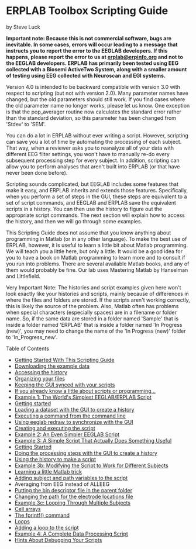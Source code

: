 # ERPLAB Toolbox Scripting Guide
by Steve Luck

**Important note: Because this is not commercial software, bugs are inevitable. In some cases, errors will occur leading to a message that instructs you to report the error to the EEGLAB developers.  If this happens, please report the error to us at erplab@erpinfo.org and not to the EEGLAB developers. ERPLAB has primarily been tested using EEG collected with a Biosemi ActiveTwo System, along with a smaller amount of testing using EEG collected with Neuroscan and EGI systems.**

Version 4.0 is intended to be backward compatible with version 3.0 with respect to scripting (but not with version 2.0).  Many parameter names have changed, but the old parameters should still work.  If you find cases where the old parameter name no longer works, please let us know.  One exception is that the pop_averager routine now calculates the standard error rather than the standard deviation, so this parameter has been changed from 'Stdev' to 'SEM'.

You can do a lot in ERPLAB without ever writing a script.  However, scripting can save you a lot of time by automating the processing of each subject.  That way, when a reviewer asks you to reanalyze all of your data with different EEG filter settings, you won't have to manually re-do every subsequent processing step for every subject.  In addition, scripting can allow you to perform analyses that aren't built into ERPLAB (or that have never been done before).

Scripting sounds complicated, but EEGLAB includes some features that make it easy, and ERPLAB inherits and extends those features.  Specifically, when you perform a set of steps in the GUI, these steps are equivalent to a set of script commands, and EEGLAB and ERPLAB save the equivalent scripts in a history.  You can then use the history to figure out the appropriate script commands.  The next section will explain how to access the history, and then we will go through some examples.

This Scripting Guide does not assume that you know anything about programming in Matlab (or in any other language). To make the best use of ERPLAB, however, it is useful to learn a little bit about Matlab programming. We will teach you a little here, but only a little. It would be a good idea for you to have a book on Matlab programming to learn more and to consult if you run into problems. There are several available Matlab books, and any of them would probably be fine. Our lab uses Mastering Matlab by Hanselman and Littlefield.

Very Important Note: The histories and script examples given here won't look exactly like your histories and scripts, mainly because of differences in where the files and folders are stored.  If the scripts aren't working correctly, this is likely the source of the problem.  Also, Matlab often has problems when special characters (especially spaces) are in a filename or folder name.  So, if the same data are stored in a folder named 'Sample' that is inside a folder named 'ERPLAB' that is inside a folder named 'In Progress (new)', you may need to change the name of the 'In Progress (new)' folder to 'In_Progress_new'.

Table of Contents

* [Getting Started With This Scripting Guide](https://github.com/lucklab/erplab/wiki/Getting-Started-With-This-Scripting-Guide)
 * [Downloading the example data](https://github.com/lucklab/erplab/wiki/Getting-Started-With-This-Scripting-Guide#downloading-the-example-data)
 * [Accessing the history](https://github.com/lucklab/erplab/wiki/Getting-Started-With-This-Scripting-Guide#accessing-the-history)
 * [Organizing your files](https://github.com/lucklab/erplab/wiki/Getting-Started-With-This-Scripting-Guide#organizing-your-files)
 * [Keeping the GUI synced with your scripts](https://github.com/lucklab/erplab/wiki/Getting-Started-With-This-Scripting-Guide#keeping-the-gui-synced-with-your-scripts)
 * [If you already know a little about scripts or programming…](https://github.com/lucklab/erplab/wiki/Getting-Started-With-This-Scripting-Guide#if-you-already-know-a-little-about-scripts-or-programming)
* [Example 1: The World's Simplest EEGLAB/ERPLAB Script](https://github.com/lucklab/erplab/wiki/Example-1:-The-World's-Simplest-EEGLAB-ERPLAB-Script)
 * [Getting started](https://github.com/lucklab/erplab/wiki/Example-1:-The-World's-Simplest-EEGLAB-ERPLAB-Script#getting-started)
 * [Loading a dataset with the GUI to create a history](https://github.com/lucklab/erplab/wiki/Example-1:-The-World's-Simplest-EEGLAB-ERPLAB-Script#loading-a-dataset-with-the-gui-to-create-a-history)
 * [Executing a command from the command line](https://github.com/lucklab/erplab/wiki/Example-1:-The-World's-Simplest-EEGLAB-ERPLAB-Script#executing-a-command-from-the-command-line)
 * [Using eeglab redraw to synchronize with the GUI](https://github.com/lucklab/erplab/wiki/Example-1:-The-World's-Simplest-EEGLAB-ERPLAB-Script#using-pop_loadset-and-eeglab-redraw-to-synchronize-with-the-gui)
 * [Creating and executing the script](https://github.com/lucklab/erplab/wiki/Example-1:-The-World's-Simplest-EEGLAB-ERPLAB-Script#creating-and-executing-the-script)
* [Example 2: An Even Simpler EEGLAB Script](https://github.com/lucklab/erplab/wiki/Example-2:-An-Even-Simpler-EEGLAB-Script)
* [Example 3: A Simple Script That Actually Does Something Useful](https://github.com/lucklab/erplab/wiki/Example-3:-A-Simple-Script-That-Actually-Does-Something-Useful)
 * [Getting Started](https://github.com/lucklab/erplab/wiki/Example-3:-A-Simple-Script-That-Actually-Does-Something-Useful#getting-started)
 * [Doing the processing steps with the GUI to create a history](https://github.com/lucklab/erplab/wiki/Example-3:-A-Simple-Script-That-Actually-Does-Something-Useful#doing-the-processing-steps-with-the-gui-to-create-a-history)
 * [Using the history to make a script](https://github.com/lucklab/erplab/wiki/Example-3:-A-Simple-Script-That-Actually-Does-Something-Useful#using-the-history-to-make-a-script)
* [Example 3b: Modifying the Script to Work for Different Subjects](https://github.com/lucklab/erplab/wiki/Example-3b:-Modifying-the-Script-to-Work-for-Different-Subjects)
 * [Learning a little Matlab trick](https://github.com/lucklab/erplab/wiki/Example-3b:-Modifying-the-Script-to-Work-for-Different-Subjects#learning-a-little-matlab-trick)
 * [Adding subject and path variables to the script](https://github.com/lucklab/erplab/wiki/Example-3b:-Modifying-the-Script-to-Work-for-Different-Subjects#adding-subject-and-path-variables-to-the-script)
 * Averaging from EEG instead of ALLEEG
 * [Putting the bin descriptor file in the parent folder](https://github.com/lucklab/erplab/wiki/Example-3b:-Modifying-the-Script-to-Work-for-Different-Subjects#putting-the-bin-descriptor-file-in-the-parent-folder)
 * [Changing the path for the electrode locations file](https://github.com/lucklab/erplab/wiki/Example-3b:-Modifying-the-Script-to-Work-for-Different-Subjects#changing-the-path-for-the-electrode-locations-file)
* [Example 3c: Looping Through Multiple Subjects](https://github.com/lucklab/erplab/wiki/Example-3c:-Looping-Through-Multiple-Subjects)
 * [Cell arrays](https://github.com/lucklab/erplab/wiki/Example-3c:-Looping-Through-Multiple-Subjects#cell-arrays)
 * [The fprintf() command](https://github.com/lucklab/erplab/wiki/Example-3c:-Looping-Through-Multiple-Subjects#the-fprintf-command)
 * [Loops](https://github.com/lucklab/erplab/wiki/Example-3c:-Looping-Through-Multiple-Subjects#loops)
 * [Adding a loop to the script](https://github.com/lucklab/erplab/wiki/Example-3c:-Looping-Through-Multiple-Subjects#adding-a-loop-to-the-script)
* [Example 4: A Complete Data Processing Script](https://github.com/lucklab/erplab/wiki/Example-4:-A-Complete-Data-Processing-Script)
* [Hints About Debugging Your Scripts](https://github.com/lucklab/erplab/wiki/Hints-About-Debugging-Your-Scripts)